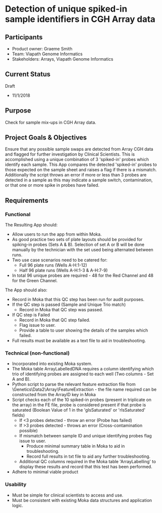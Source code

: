 # Detection of unique spiked-in sample identifiers in CGH Array data
## Participants
- Product owner: Graeme Smith
- Team: Viapath Genome Informatics
- Stakeholders: Arrays, Viapath Genome Informatics

## Current Status
Draft
- 11/1/2018

## Purpose
Check for sample mix-ups in CGH Array data.

## Project Goals & Objectives
Ensure that any possible sample swaps are detected from Array CGH data and flagged for further investigation by Clinical Scientists.  This is accomplished using a unique combination of 3 'spiked-in' probes which identify each sample.  This App compares the detected 'spiked-in' probes to those expected on the sample sheet and raises a flag if there is a mismatch. Additionally the script throws an error if more or less than 3 probes are detected in a sample as this may indicate a sample switch, contamination, or that one or more spike in probes have failed.    

## Requirements
### Functional
The Resulting App should:
* Allow users to run the app from within Moka.
* As good practice two sets of plate layouts should be provided for spiking-in probes (Sets A & B).  Selection of set A or B will be done manually by the technician with the set used being alternated between runs.
* Two use case scenarios need to be catered for:
    * Full 96 plate runs (Wells A-H:1-12)
    * Half 96 plate runs (Wells A-H:1-3 & A-H:7-9)
* In total 96 unique probes are required - 48 for the Red Channel and 48 for the Green Channel.

The App should also:
* Record in Moka that this QC step has been run for audit purposes.
* If the QC step is passed (Sample and Unique Trio match)
    * Record in Moka that QC step was passed.
* If QC step is Failed
    * Record in Moka that QC step failed.
    * Flag issue to user.
    * Provide a table to user showing the details of the samples which failed.
* Full results must be available as a text file to aid in troubleshooting.

### Technical (non-functional)
* Incorporated into existing Moka system.
* The Moka table ArrayLabelledDNA requires a column identifying which trio of identifying probes are assigned to each well (Two columns - Set A and B).
* Python script to parse the relevant feature extraction file from \Genetics\Data2\Array\FeatureExtraction - the file name required can be constructed from the ArrayID key in Moka 
* Script checks each of the 10 spiked-in probes (present in triplicate on the array) in the FE file, probe is considered present if that probe is saturated (Boolean Value of 1 in the 'gIsSaturated' or 'rIsSaturated' fields)
    * If <3 probes detected - throw an error (Probe has failed)
    * If >3 probes detected - throws an error (Cross-contamination possible)
    * If mismatch between sample ID and unique identifying probes flag issue to user.
        * Produce minimal summary table in Moka to aid in troubleshooting.
        * Record full results in txt file to aid any further troubleshooting.
    * Additional QC columns required in the Moka table 'ArrayLabelling' to display these results and record that this test has been performed.  
* Adhere to minimal viable product

### Usability
* Must be simple for clinical scientists to access and use.
* Must be consistent with existing Moka data structures and application logic.
